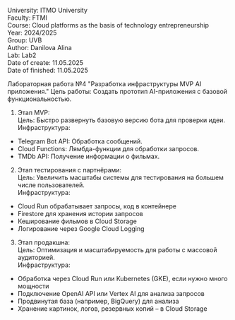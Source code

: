 University: ITMO University  
Faculty: FTMI  
Course: Cloud platforms as the basis of technology entrepreneurship  
Year: 2024/2025  
Group: UVB  
Author: Danilova Alina  
Lab: Lab2  
Date of create: 11.05.2025  
Date of finished: 11.05.2025  
  

Лабораторная работа №4 "Разработка инфраструктуры MVP AI приложения."
Цель работы: Создать прототип AI-приложения с базовой функциональностью.  


1. Этап MVP:  
Цель: Быстро развернуть базовую версию бота для проверки идеи.  
Инфраструктура:
- Telegram Bot API: Обработка сообщений.
- Cloud Functions: Лямбда-функции для обработки запросов.
- TMDb API: Получение информации о фильмах.  



2. Этап тестирования с партнёрами:  
Цель: Увеличить масштабы системы для тестирования на большем числе пользователей.  
Инфраструктура:
- Cloud Run обрабатывает запросы, код в контейнере
- Firestore для хранения истории запросов
- Кеширование фильмов в Cloud Storage
- Логирование через Google Cloud Logging

3. Этап продакшна:  
Цель: Оптимизация и масштабируемость для работы с массовой аудиторией.  
Инфраструктура:
- Обработка через Cloud Run или Kubernetes (GKE), если нужно много мощности
- Подключение OpenAI API или Vertex AI для анализа запросов
- Продвинутая база (например, BigQuery) для анализа
- Хранение картинок, логов, резервных копий – в Cloud Storage

  
